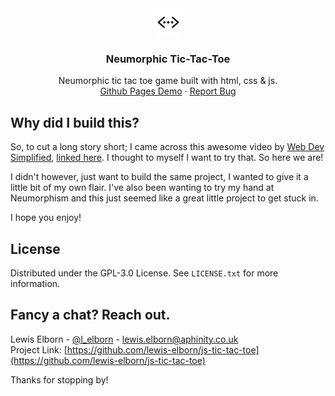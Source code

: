 <div id="top"></div>

<!--
*** Basic Github Readme Boilerplate.
-->

<!-- Readme hero -->
<div align="center">
  <a href="https://github.com/lewis-elborn/js-tic-tac-toe">
    <img src="assets/images/favicon.svg" alt="favicon" width="45" height="45">
  </a>

<h3 align="center">Neumorphic Tic-Tac-Toe</h3>
<p align="center">Neumorphic tic tac toe game built with html, css & js.</br>
    <a href="https://lewis-elborn.github.io/js-tic-tac-toe/">Github Pages Demo</a>
    ·
    <a href="https://github.com/lewis-elborn/js-tic-tac-toe/issues">Report Bug</a>
</p>
</div>

<!-- Why did I build this? -->

## Why did I build this?

So, to cut a long story short; I came across this awesome video by [Web Dev Simplified](https://www.youtube.com/channel/UCFbNIlppjAuEX4znoulh0Cw), [linked here](https://www.youtube.com/watch?v=Y-GkMjUZsmM&ab_channel=WebDevSimplified). I thought to myself I want to try that. So here we are!

I didn't however, just want to build the same project, I wanted to give it a little bit of my own flair. I've also been wanting to try my hand at Neumorphism and this just seemed like a great little project to get stuck in.

I hope you enjoy!

<!-- License -->

## License

Distributed under the GPL-3.0 License. See `LICENSE.txt` for more information.

<!-- Contact -->

## Fancy a chat? Reach out.

Lewis Elborn - [@l_elborn](https://twitter.com/l_elborn) - lewis.elborn@aphinity.co.uk</br>
Project Link: [https://github.com/lewis-elborn/js-tic-tac-toe](https://github.com/lewis-elborn/js-tic-tac-toe)

Thanks for stopping by!
